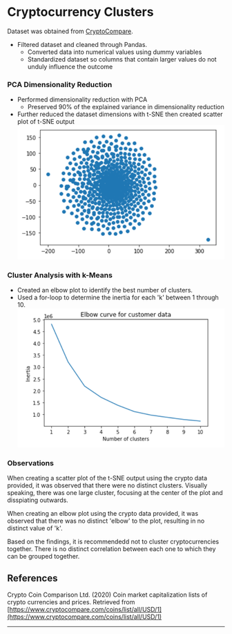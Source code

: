 # Cryptocurrency Clusters

Dataset was obtained from [CryptoCompare](https://min-api.cryptocompare.com/data/all/coinlist).

* Filtered dataset and cleaned through Pandas.
    * Converted data into numerical values using dummy variables
    * Standardized dataset so columns that contain larger values do not unduly influence the outcome

### PCA Dimensionality Reduction
* Performed dimensionality reduction with PCA
    * Preserved 90% of the explained variance in dimensionality reduction
* Further reduced the dataset dimensions with t-SNE then created scatter plot of t-SNE output
![T-SNE Scatter](Images/tsne_scatter.png)

### Cluster Analysis with k-Means
* Created an elbow plot to identify the best number of clusters.
* Used a for-loop to determine the inertia for each 'k' between 1 through 10.
![Elbow Plot](Images/elbow_plot.png)

### Observations
When creating a scatter plot of the t-SNE output using the crypto data provided, it was observed
that there were no distinct clusters. Visually speaking, there was one large cluster, focusing
at the center of the plot and disspiating outwards.

When creating an elbow plot using the crypto data provided, it was observed that there was no distinct 'elbow' 
to the plot, resulting in no distinct value of 'k'. 

Based on the findings, it is recommendedd not to cluster cryptocurrencies together. There is no distinct correlation
between each one to which they can be grouped together.  

## References

Crypto Coin Comparison Ltd. (2020) Coin market capitalization lists of crypto currencies and prices. Retrieved from [https://www.cryptocompare.com/coins/list/all/USD/1](https://www.cryptocompare.com/coins/list/all/USD/1)

- - -
